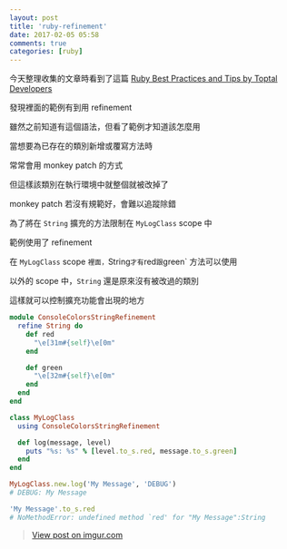 ```yaml
---
layout: post
title: 'ruby-refinement'
date: 2017-02-05 05:58
comments: true
categories: [ruby]
---
```

今天整理收集的文章時看到了這篇 [Ruby Best Practices and Tips by Toptal Developers](https://www.toptal.com/ruby/tips-and-practices?utm_medium=sponsored_post&utm_campaign=ruby_tips&utm_source=facebook.com)

發現裡面的範例有到用 refinement

雖然之前知道有這個語法，但看了範例才知道該怎麼用

<!--more-->

當想要為已存在的類別新增或覆寫方法時

常常會用 monkey patch 的方式

但這樣該類別在執行環境中就整個就被改掉了

monkey patch 若沒有規範好，會難以追蹤除錯

為了將在 `String` 擴充的方法限制在 `MyLogClass` scope 中

範例使用了 refinement

在 `MyLogClass` scope `裡面，`String` 才有 `red` 跟 `green` 方法可以使用

以外的 scope 中，`String` 還是原來沒有被改過的類別

這樣就可以控制擴充功能會出現的地方

```ruby
module ConsoleColorsStringRefinement
  refine String do
    def red
      "\e[31m#{self}\e[0m"
    end

    def green
      "\e[32m#{self}\e[0m"
    end
  end
end

class MyLogClass
  using ConsoleColorsStringRefinement

  def log(message, level)
    puts "%s: %s" % [level.to_s.red, message.to_s.green]
  end
end

MyLogClass.new.log('My Message', 'DEBUG') 
# DEBUG: My Message

'My Message'.to_s.red
# NoMethodError: undefined method `red' for "My Message":String
```

<blockquote class="imgur-embed-pub" lang="en" data-id="8qq6lOM"><a href="//imgur.com/8qq6lOM">View post on imgur.com</a></blockquote><script async src="//s.imgur.com/min/embed.js" charset="utf-8"></script>